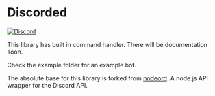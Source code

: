 # Discorded
[![Discord](https://discordapp.com/api/guilds/513688996816224257/embed.png?style=shield)](https://discord.gg/jFpTgs4)  

This library has built in command handler.
There will be documentation soon.

Check the example folder for an example bot.

The absolute base for this library is forked from [nodeord](https://github.com/nodecord/nodecord).
A node.js API wrapper for the Discord API.